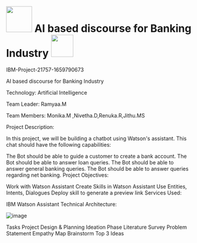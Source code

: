 # <img src="https://img.freepik.com/premium-vector/cute-robot-waving-hand-cartoon-illustration_138676-2744.jpg" width="70px"> AI based discourse for Banking Industry <img src="https://media.giphy.com/media/9KNNKJ3u8QjCOatFWe/giphy.gif" width="60px">


IBM-Project-21757-1659790673


AI based discourse for Banking Industry

Technology: Artificial Intelligence

Team Leader: Ramyaa.M

Team Members: Monika.M ,Nivetha.D,Renuka.R,Jithu.MS

Project Description:

In this project, we will be building a chatbot using Watson's assistant. This chat should have the following capabilities:

The Bot should be able to guide a customer to create a bank account.
The Bot should be able to answer loan queries.
The Bot should be able to answer general banking queries.
The Bot should be able to answer queries regarding net banking.
Project Objectives:

Work with Watson Assistant
Create Skills in Watson Assistant
Use Entities, Intents, Dialogues
Deploy skill to generate a preview link
Services Used:

IBM Watson Assistant
Technical Architecture:



![image](https://user-images.githubusercontent.com/103843521/191652274-3e04d8fc-cc2c-4348-87c5-337e603f2e1e.png)



Tasks
Project Design & Planning
Ideation Phase
 Literature Survey
 Problem Statement
 Empathy Map
 Brainstorm
 Top 3 Ideas
